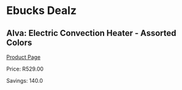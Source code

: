 
# Ebucks Dealz
## Alva: Electric Convection Heater - Assorted Colors
[Product Page](https://www.ebucks.com/web/shop/productSelected.do?prodId=341341954&catId=704982758)

Price: R529.00

Savings: 140.0


	
